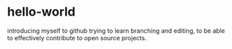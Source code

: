 # hello-world
introducing myself to github
trying to learn branching and editing, to be able to effectively contribute to open source projects.
